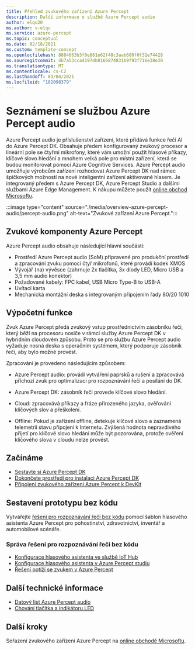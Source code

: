 ```yaml
---
title: Přehled zvukového zařízení Azure Percept
description: Další informace o službě Azure Percept audio
author: elqu20
ms.author: v-elqu
ms.service: azure-percept
ms.topic: conceptual
ms.date: 02/18/2021
ms.custom: template-concept
ms.openlocfilehash: 8884663b3f0e861e62f48c3aab680f0f31e74428
ms.sourcegitcommit: 4b7a53cca4197db8166874831b9f93f716e38e30
ms.translationtype: MT
ms.contentlocale: cs-CZ
ms.lasthandoff: 03/04/2021
ms.locfileid: "102098379"
---
```

# <a name="introduction-to-azure-percept-audio"></a>Seznámení se službou Azure Percept audio

Azure Percept audio je příslušenství zařízení, které přidává funkce řeči AI do Azure Percept DK. Obsahuje předem konfigurovaný zvukový procesor a lineární pole se čtyřmi mikrofony, které vám umožní použít hlasové příkazy, klíčové slovo hledání a mnohem velká pole pro místní zařízení, která se budou monitorovat pomocí Azure Cognitive Services. Azure Percept audio umožňuje výrobcům zařízení rozhodovat Azure Percept DK nad rámec špičkových možností na nové inteligentní zařízení aktivované hlasem. Je integrovaný předem s Azure Percept DK, Azure Percept Studio a dalšími službami Azure Edge Management. K nákupu můžete použít [online obchod Microsoftu](https://go.microsoft.com/fwlink/p/?LinkId=2155270).

:::image type="content" source="./media/overview-azure-percept-audio/percept-audio.png" alt-text="Zvukové zařízení Azure Percept.":::

## <a name="azure-percept-audio-components"></a>Zvukové komponenty Azure Percept

Azure Percept audio obsahuje následující hlavní součásti:

- Prostředí Azure Percept audio (SoM) připravené pro produkční prostředí a zpracování zvuku pomocí čtyř mikrofonů, které provádí kodek XMOS
- Vývojář (na) vývěsce (zahrnuje 2x tlačítka, 3x diody LED, Micro USB a 3,5 mm audio konektor)
- Požadované kabely: FPC kabel, USB Micro Type-B to USB-A
- Uvítací karta
- Mechanická montážní deska s integrovaným připojením řady 80/20 1010

## <a name="compute-capabilities"></a>Výpočetní funkce 

Zvuk Azure Percept předá zvukový vstup prostřednictvím zásobníku řeči, který běží na procesoru nosiče v rámci služby Azure Percept DK v hybridním cloudovém způsobu. Proto se pro službu Azure Percept audio vyžaduje nosná deska s operačním systémem, který podporuje zásobník řeči, aby bylo možné provést. 

Zpracování je provedeno následujícím způsobem: 

- Azure Percept audio: provádí vytváření paprsků a rušení a zpracovává příchozí zvuk pro optimalizaci pro rozpoznávání řeči a posílání do DK.  

- Azure Percept DK: zásobník řeči provede klíčové slovo hledání.  

- Cloud: zpracovává příkazy a fráze přirozeného jazyka, ověřování klíčových slov a přeškolení. 

- Offline: Pokud je zařízení offline, detekuje klíčové slovo a zaznamená telemetrii stavu připojení k Internetu. Zvýšená hodnota nepravdivého přijetí pro klíčové slovo hledání může být pozorována, protože ověření klíčového slova v cloudu nelze provést. 

<!---

## How it works

Azure Percept Audio passes the audio input to the Azure Percept DK carrier board in a hybrid edge-cloud manner. Specifically,

- The Azure Percept Audio device: processes the incoming speech input to the clearest format by executing beam forming and echo cancellation befor sending the input to the Azure Percept DK. 
- The Azure Percept DK uses edge processing to perform keyword spotting and then sends the relevant inputs to Azure speech services.
- Cloud: Processing of natural language commands and phrases, in addition to keyword verification and retraining.
- Offline: If the device is offline it will detect the keyword and capture telemetry that there is no internet connection at the time of the command. It will not be able to weed out false accepts since it cannot perform keyword verification.

-->

## <a name="getting-started"></a>Začínáme

- [Sestavte si Azure Percept DK](./quickstart-percept-dk-unboxing.md)
- [Dokončete prostředí pro instalaci Azure Percept DK](./quickstart-percept-dk-set-up.md)
- [Připojení zvukového zařízení Azure Percept k DevKit](./quickstart-percept-audio-setup.md)

## <a name="build-a-no-code-prototype"></a>Sestavení prototypu bez kódu

Vytvářejte [řešení pro rozpoznávání řeči bez kódu](./tutorial-no-code-speech.md) pomocí šablon hlasového asistenta Azure Percept pro pohostinství, zdravotnictví, inventář a automobilové scénáře.

### <a name="manage-your-no-code-speech-solution"></a>Správa řešení pro rozpoznávání řeči bez kódu

- [Konfigurace hlasového asistenta ve službě IoT Hub](./how-to-manage-voice-assistant.md)
- [Konfigurace hlasového asistenta v Azure Percept studiu](./how-to-configure-voice-assistant.md)
- [Řešení potíží se zvukem v Azure Percept](./troubleshoot-audio-accessory-speech-module.md)

## <a name="additional-technical-information"></a>Další technické informace

- [Datový list Azure Percept audio](./azure-percept-audio-datasheet.md)
- [Chování tlačítka a indikátoru LED](./audio-button-led-behavior.md)

## <a name="next-steps"></a>Další kroky

Seřazení zvukového zařízení Azure Percept na [online obchodě Microsoftu](https://go.microsoft.com/fwlink/p/?LinkId=2155270).
